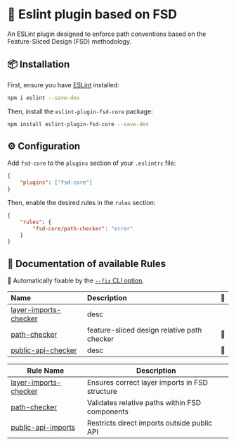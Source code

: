 # 🎯 Eslint plugin based on FSD

An ESLint plugin designed to enforce path conventions based on the Feature-Sliced Design (FSD) methodology.

## 📦 Installation

First, ensure you have [ESLint](https://eslint.org/) installed:

```sh
npm i eslint --save-dev
```

Then, install the `eslint-plugin-fsd-core` package:

```sh
npm install eslint-plugin-fsd-core --save-dev
```

## ⚙️ Configuration

Add `fsd-core` to the `plugins` section of your `.eslintrc` file:

```json
{
	"plugins": ["fsd-core"]
}
```

Then, enable the desired rules in the `rules` section:

```json
{
	"rules": {
		"fsd-core/path-checker": "error"
	}
}
```

## 📖 Documentation of available Rules

<!-- begin auto-generated rules list -->

🔧 Automatically fixable by the [`--fix` CLI option](https://eslint.org/docs/user-guide/command-line-interface#--fix).

| Name                                                         | Description                                 | 🔧  |
| :----------------------------------------------------------- | :------------------------------------------ | :-- |
| [layer-imports-checker](docs/rules/layer-imports-checker.md) | desc                                        |     |
| [path-checker](docs/rules/path-checker.md)                   | feature-sliced design relative path checker | 🔧  |
| [public-api-checker](docs/rules/public-api-checker.md)       | desc                                        | 🔧  |

<!-- end auto-generated rules list -->

| Rule Name                                                    | Description                                    |
| ------------------------------------------------------------ | ---------------------------------------------- |
| [layer-imports-checker](docs/rules/layer-imports-checker.md) | Ensures correct layer imports in FSD structure |
| [path-checker](docs/rules/path-checker.md)                   | Validates relative paths within FSD components |
| [public-api-imports](docs/rules/public-api-checker.md)       | Restricts direct imports outside public API    |
